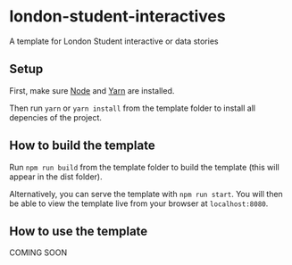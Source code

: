 # london-student-interactives

A template for London Student interactive or data stories

## Setup

First, make sure [Node](https://nodejs.org/en/download/) and [Yarn](https://yarnpkg.com/en/docs/install) are installed.

Then run ```yarn``` or ```yarn install``` from the template folder to install all depencies of the project.

## How to build the template

Run ```npm run build``` from the template folder to build the template (this will appear in the dist folder).

Alternatively, you can serve the template with ```npm run start```. You will then be able to view the template live from your browser at ```localhost:8080```.

## How to use the template

COMING SOON